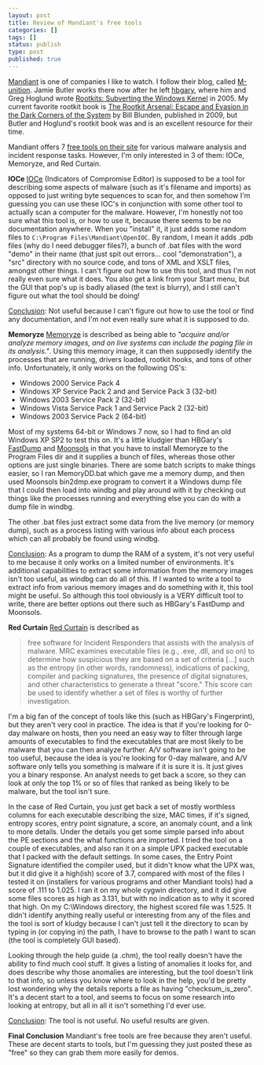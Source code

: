 ```yaml
---
layout: post
title: Review of Mandiant's free tools
categories: []
tags: []
status: publish
type: post
published: true
---
```

<a href="http://www.mandiant.com/">Mandiant</a> is one of companies I like to watch.  I follow their blog, called <a href="http://blog.mandiant.com/">M-unition</a>.  Jamie Butler works there now after he left <a href="http://www.hbgary.com/">hbgary</a>, where him and Greg Hoglund wrote <a href="http://www.amazon.com/Rootkits-Subverting-Windows-Greg-Hoglund/dp/0321294319/">Rootkits: Subverting the Windows Kernel</a> in 2005.  My current favorite rootkit book is <a href="http://www.amazon.com/Rootkit-Arsenal-Escape-Evasion-Corners/dp/1598220616/">The Rootkit Arsenal: Escape and Evasion in the Dark Corners of the System</a> by Bill Blunden, published in 2009, but Butler and Hoglund's rootkit book was and is an excellent resource for their time.

Mandiant offers 7 <a href="http://www.mandiant.com/products/free_software">free tools on their site</a> for various malware analysis and incident response tasks.  However, I'm only interested in 3 of them: IOCe, Memoryze, and Red Curtain.

<b>IOCe</b>
<a href="http://www.mandiant.com/products/free_software/ioce/">IOCe</a> (Indicators of Compromise Editor) is supposed to be a tool for describing some aspects of malware (such as it's filename and imports) as opposed to just writing byte sequences to scan for, and then somehow I'm guessing you can use these IOC's in conjunction with some other tool to actually scan a computer for the malware.  However, I'm honestly not too sure what this tool is, or how to use it, because there seems to be no documentation anywhere.  When you "install" it, it just adds some random files to `C:\Program Files\Mandiant\OpenIOC`.  By random, I mean it adds .pdb files (why do I need debugger files?), a bunch of .bat files with the word "demo" in their name (that just spit out errors... cool "demonstration"), a "src" directory with no source code, and tons of XML and XSLT files, amongst other things.  I can't figure out how to use this tool, and thus I'm not really even sure what it does.  You also get a link from your Start menu, but the GUI that pop's up is badly aliased (the text is blurry), and I still can't figure out what the tool should be doing!

<u>Conclusion</u>: Not useful because I can't figure out how to use the tool or find any documentation, and I'm not even really sure what it is supposed to do.

<b>Memoryze</b>
<a href="http://www.mandiant.com/products/free_software/memoryze/">Memoryze</a> is described as being able to <i>"acquire and/or analyze memory images, and on live systems can include the paging file in its analysis."</i>.  Using this memory image, it can then supposedly identify the processes that are running, drivers loaded, rootkit hooks, and tons of other info.  Unfortunately, it only works on the following OS's:
<ul>
<li>Windows 2000 Service Pack 4
<li>Windows XP Service Pack 2 and and Service Pack 3 (32-bit)
<li>Windows 2003 Service Pack 2 (32-bit)
<li>Windows Vista Service Pack 1 and Service Pack 2 (32-bit)
<li>Windows 2003 Service Pack 2 (64-bit)
</ul>
Most of my systems 64-bit or Windows 7 now, so I had to find an old Windows XP SP2 to test this on.  It's a little kludgier than HBGary's <a href="https://www.hbgary.com/community/free-tools/#fastdump">FastDump</a> and <a href="http://moonsols.com/blog/9-moonsols-windows-memory-toolkit">Moonsols</a> in that you have to install Memoryze to the Program Files dir and it supplies a bunch of files, whereas those other options are just single binaries.  There are some batch scripts to make things easier, so I ran MemoryDD.bat which gave me a memory dump, and then used Moonsols bin2dmp.exe program to convert it a Windows dump file that I could then load into windbg and play around with it by checking out things like the processes running and everything else you can do with a dump file in windbg.

The other .bat files just extract some data from the live memory (or memory dump), such as a process listing with various info about each process which can all probably be found using windbg.

<u>Conclusion</u>: As a program to dump the RAM of a system, it's not very useful to me because it only works on a limited number of environments.  It's additional capabilities to extract some information from the memory images isn't too useful, as windbg can do all of this.  If I wanted to write a tool to extract info from various memory images and do something with it, this tool might be useful.  So although this tool obviously is a VERY difficult tool to write, there are better options out there such as HBGary's FastDump and Moonsols.

<b>Red Curtain</b>
<a href="http://www.mandiant.com/products/free_software/red_curtain/">Red Curtain</a> is described as 
<blockquote>free software for Incident Responders that assists with the analysis of malware. MRC examines executable files (e.g., .exe, .dll, and so on) to determine how suspicious they are based on a set of criteria [...] such as the entropy (in other words, randomness), indications of packing, compiler and packing signatures, the presence of digital signatures, and other characteristics to generate a threat "score." This score can be used to identify whether a set of files is worthy of further investigation.</blockquote>

I'm a big fan of the concept of tools like this (such as HBGary's Fingerprint), but they aren't very cool in practice.  The idea is that if you're looking for 0-day malware on hosts, then you need an easy way to filter through large amounts of executables to find the executables that are most likely to be malware that you can then analyze further.  A/V software isn't going to be too useful, because the idea is you're looking for 0-day malware, and A/V software only tells you something is malware if it is sure it is.  It just gives you a binary response.  An analyst needs to get back a score, so they can look at only the top 1% or so of files that ranked as being likely to be malware, but the tool isn't sure.

In the case of Red Curtain, you just get back a set of mostly worthless columns for each executable describing the size, MAC times, if it's signed, entropy scores, entry point signature, a score, an anomaly count, and a link to more details.  Under the details you get some simple parsed info about the PE sections and the what functions are imported.  I tried the tool on a couple of executables, and also ran it on a simple UPX packed executable that I packed with the default settings.  In some cases, the Entry Point Signature identified the compiler used, but it didn't know what the UPX was, but it did give it a high(ish) score of 3.7, compared with most of the files I tested it on  (installers for various programs and other Mandiant tools) had a score of .111 to 1.025.  I ran it on my whole cygwin directory, and it did give some files scores as high as 3.131, but with no indication as to why it scored that high.  On my C:\Windows directory, the highest scored file was 1.525.  It didn't identify anything really useful or interesting from any of the files and the tool is sort of kludgy because I can't just tell it the directory to scan by typing in (or copying in) the path, I have to browse to the path I want to scan (the tool is completely GUI based).

Looking through the help guide (a .chm), the tool really doesn't have the ability to find much cool stuff.  It gives a listing of anomalies it looks for, and does describe why those anomalies are interesting, but the tool doesn't link to that info, so unless you know where to look in the help, you'd be pretty lost wondering why the details reports a file as having "checksum_is_zero".  It's a decent start to a tool, and seems to focus on some research into looking at entropy, but all in all it isn't something I'd ever use.

<u>Conclusion</u>: The tool is not useful.  No useful results are given.

<b>Final Conclusion</b>
Mandiant's free tools are free because they aren't useful.  These are decent starts to tools, but I'm guessing they just posted these as "free" so they can grab them more easily for demos.
